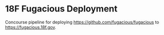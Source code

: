 # 18F Fugacious Deployment

Concourse pipeline for deploying https://github.com/fugacious/fugacious to https://fugacious.18f.gov.

